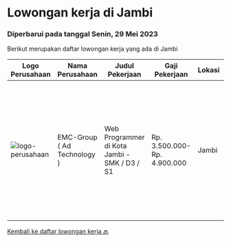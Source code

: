 
  # Lowongan kerja di Jambi

  ### Diperbarui pada tanggal Senin, 29 Mei 2023

  Berikut merupakan daftar lowongan kerja yang ada di Jambi

  |Logo Perusahaan | Nama Perusahaan | Judul Pekerjaan | Gaji Pekerjaan | Lokasi | Deskripsi | Tanggal diunggah | Pranala |
  | -------------- | --------------- | --------------- | --------- | --------- | -------------- | ------- | ----------- |
  |![logo-perusahaan](https://image-service-cdn.seek.com.au/58ed2b89ac3360d8086ce619ab5d7a9632e03903/ee4dce1061f3f616224767ad58cb2fc751b8d2dc)|EMC-Group ( Ad Technology )|Web Programmer di Kota Jambi - SMK / D3 / S1|Rp. 3.500.000-Rp. 4.900.000|Jambi|Peluang Kerja Programmer JAMBIuntuk SMK / D3 / S1 Software Engineer. Menguasai PHP / Python / SQL / HTML CSS ( UX ) Menguasai Mobile Programming (...|Sabtu, 29 April 2023|https://www.jobstreet.co.id/id/job/web-programmer-di-kota-jambi-smk-d3-s1-4311790?token=0~1b687de1-656b-4922-9e79-9eab2778b066&sectionRank=1&jobId=jobstreet-id-job-4311790|


  [Kembali ke daftar lowongan kerja 🔙](../README.md#daftar-lowongan-kerja)
  